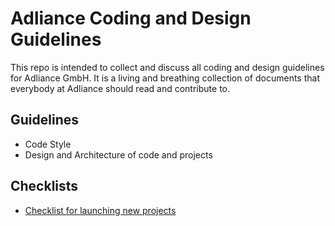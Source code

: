 # Adliance Coding and Design Guidelines

This repo is intended to collect and discuss all coding and design guidelines for Adliance GmbH. It is a living and breathing collection of documents that everybody at Adliance should read and contribute to.

## Guidelines
- Code Style
- Design and Architecture of code and projects

## Checklists
- [Checklist for launching new projects](Checklists/Launch-Checklist.md)